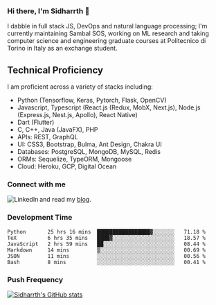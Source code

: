 ### Hi there, I'm Sidharrth 👋

I dabble in full stack JS, DevOps and natural language processing; I'm currently maintaining Sambal SOS, working on ML research and taking computer science and engineering graduate courses at Politecnico di Torino in Italy as an exchange student. 

## Technical Proficiency
I am proficient across a variety of stacks including:
- Python (Tensorflow, Keras, Pytorch, Flask, OpenCV)
- Javascript, Typescript (React.js (Redux, MobX, Next.js), Node.js (Express.js, Nest.js, Apollo), React Native)
- Dart (Flutter)
- C, C++, Java (JavaFX), PHP
- APIs: REST, GraphQL
- UI: CSS3, Bootstrap, Bulma, Ant Design, Chakra UI
- Databases: PostgreSQL, MongoDB, MySQL, Redis
- ORMs: Sequelize, TypeORM, Mongoose
- Cloud: Heroku, GCP, Digital Ocean

### Connect with me

[<img align="left" alt="LinkedIn" src="https://img.shields.io/badge/linkedin-%230077B5.svg?&style=for-the-badge&logo=linkedin&logoColor=white" />][linkedin]
and read my [blog].


### Development Time
<!--START_SECTION:waka-->

```text
Python       25 hrs 16 mins  █████████████████▓░░░░░░░   71.18 %
TeX          6 hrs 35 mins   ████▓░░░░░░░░░░░░░░░░░░░░   18.57 %
JavaScript   2 hrs 59 mins   ██░░░░░░░░░░░░░░░░░░░░░░░   08.44 %
Markdown     14 mins         ▒░░░░░░░░░░░░░░░░░░░░░░░░   00.69 %
JSON         11 mins         ░░░░░░░░░░░░░░░░░░░░░░░░░   00.56 %
Bash         8 mins          ░░░░░░░░░░░░░░░░░░░░░░░░░   00.41 %
```

<!--END_SECTION:waka-->

### Push Frequency
[![Sidharrth's GitHub stats](https://github-readme-stats.vercel.app/api?username=sidharrth2002&show_icons=true)](https://github.com/sidharrth2002/github-readme-stats)

[site]: https://sidharrth.me/
[blog]: https://mathsforgeeks.org/blog
[linkedin]: https://www.linkedin.com/in/sidharrth-nagappan/
